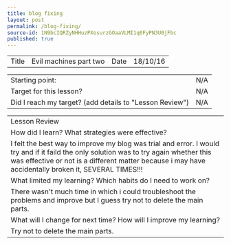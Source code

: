 ```yaml
---
title: blog fixing
layout: post
permalink: /blog-fixing/
source-id: 1N9bcIQRZyNHHuzPXosurzGOaaVLMI1q0FyPN3U0jFbc
published: true
---
```

<table>
  <tr>
    <td>Title</td>
    <td>Evil machines part two</td>
    <td>Date</td>
    <td>18/10/16</td>
  </tr>
</table>


<table>
  <tr>
    <td>Starting point:</td>
    <td>N/A</td>
  </tr>
  <tr>
    <td>Target for this lesson?</td>
    <td>N/A</td>
  </tr>
  <tr>
    <td>Did I reach my target? 
(add details to "Lesson Review")</td>
    <td>N/A</td>
  </tr>
</table>


<table>
  <tr>
    <td>Lesson Review</td>
  </tr>
  <tr>
    <td>How did I learn? What strategies were effective? </td>
  </tr>
  <tr>
    <td>I felt the best way to improve my blog was trial and error. I would try and if it faild the only solution was to try again whether this was effective or not is a different matter because i may have accidentally broken it, SEVERAL TIMES!!!</td>
  </tr>
  <tr>
    <td>What limited my learning? Which habits do I need to work on? </td>
  </tr>
  <tr>
    <td>There wasn't much time in which i could troubleshoot the problems and improve but I guess try not to delete the main parts.</td>
  </tr>
  <tr>
    <td>What will I change for next time? How will I improve my learning?</td>
  </tr>
  <tr>
    <td>Try not to delete the main parts.</td>
  </tr>
</table>


